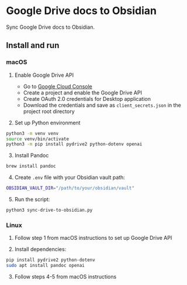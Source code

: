 # Google Drive docs to Obsidian

Sync Google Drive docs to Obsidian.

## Install and run

### macOS 

1. Enable Google Drive API
   - Go to [Google Cloud Console](https://console.cloud.google.com)
   - Create a project and enable the Google Drive API
   - Create OAuth 2.0 credentials for Desktop application
   - Download the credentials and save as `client_secrets.json` in the project root directory

2. Set up Python environment
```bash
python3 -m venv venv
source venv/bin/activate
python3 -m pip install pydrive2 python-dotenv openai
```

3. Install Pandoc
```bash
brew install pandoc
```

4. Create `.env` file with your Obsidian vault path:
```bash
OBSIDIAN_VAULT_DIR="/path/to/your/obsidian/vault"
```

5. Run the script:
```bash
python3 sync-drive-to-obsidian.py
```

### Linux

1. Follow step 1 from macOS instructions to set up Google Drive API

2. Install dependencies:
```bash
pip install pydrive2 python-dotenv
sudo apt install pandoc openai
```

3. Follow steps 4-5 from macOS instructions
